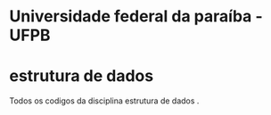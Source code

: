 # Universidade federal da paraíba - UFPB
# estrutura de dados
Todos os codigos da disciplina estrutura de dados .
